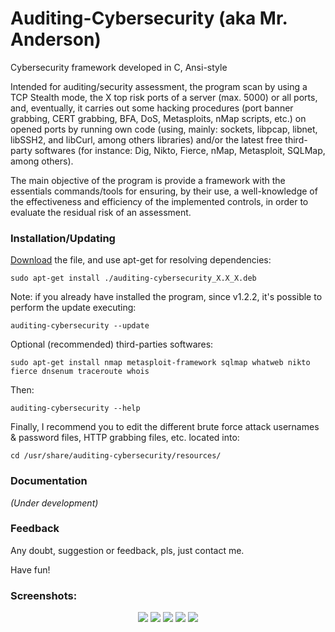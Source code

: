 # Auditing-Cybersecurity (aka Mr. Anderson)
Cybersecurity framework developed in C, Ansi-style

Intended for auditing/security assessment, the program scan by using a TCP Stealth mode, the X top risk ports of a server (max. 5000) or all ports, and, eventually, it carries out some hacking procedures (port banner grabbing, CERT grabbing, BFA, DoS, Metasploits, nMap scripts, etc.) on opened ports by running own code (using, mainly: sockets, libpcap, libnet, libSSH2, and libCurl, among others libraries) and/or the latest free third-party softwares (for instance: Dig, Nikto, Fierce, nMap, Metasploit, SQLMap, among others). 

The main objective of the program is provide a framework with the essentials commands/tools for ensuring, by their use, a well-knowledge of the effectiveness and efficiency of the implemented controls, in order to evaluate the residual risk of an assessment.

<!-- ### BTW
For those folks who ask me if I will release the source code: yes, I will. Two reasons stop me right now: in first place, I'm not fully comfortable with the code. I've been re-organizing it, I have a lot of ideas, etc.. In second place (first?), I've been looking for a job since 2 years ago, I've had more than 40 interviews, and I didn't getting hire!, so, I’m not sure why I should give my work to the society for free if this shameless society is incapable to give a job to me! hhahah... anyway, as I said: take me patience, I will ;)
-->
### Installation/Updating
[Download](https://github.com/Lucho-A/Auditing-Cybersecurity/releases/latest) the file, and use apt-get for resolving dependencies:
```
sudo apt-get install ./auditing-cybersecurity_X.X_X.deb
```
Note: if you already have installed the program, since v1.2.2, it's possible to perform the update executing:
```
auditing-cybersecurity --update
```
Optional (recommended) third-parties softwares:
```
sudo apt-get install nmap metasploit-framework sqlmap whatweb nikto fierce dnsenum traceroute whois
```
Then:
```
auditing-cybersecurity --help
```
Finally, I recommend you to edit the different brute force attack usernames & password files, HTTP grabbing files, etc. located into:
```
cd /usr/share/auditing-cybersecurity/resources/
```
<!--
### Bonus Track
In this [link](https://drive.google.com/drive/folders/1-RFqdLDDeTh6WteW_40_bHU_JwWooyD-?usp=sharing), there is a WSL2 Ubuntu (22.04) backup image I created for testing purposes. 

- (sudoer) system user: mr-anderson:mr-anderson

Althought there are few intentional issues in certain services, the vm does not pretend to be a kind of "challenge" for anybody, nor a complete testing environment, but only a kind of (backup) starting point for setting-up a testing lab under WSL2 system.

BTW, into the user's home, there is an script for setting up the network in case you've set a bridge connection before.
-->
<!-- ### Documentation about activity descriptions -->
<!-- You can find a brief description [here](https://github.com/Lucho-A/Auditing-Cybersecurity/blob/master/Auditing-Cybersecurity-README_v1.0.3.txt). -->
### Documentation
_(Under development)_
### Feedback
Any doubt, suggestion or feedback, pls, just contact me.

Have fun!

### Screenshots:
<p align="center">

<image src=https://github.com/Lucho-A/Auditing-Cybersecurity/assets/40904281/62795c6c-1ab7-41ec-baca-be495bd24a24>

<image src=https://github.com/Lucho-A/Auditing-Cybersecurity/assets/40904281/644cb4ad-b530-44e0-8658-59483f011998>

<image src=https://github.com/Lucho-A/Auditing-Cybersecurity/assets/40904281/bacc3733-40bd-4d26-a2b9-11ad5baa8023>

<image src=https://github.com/Lucho-A/Auditing-Cybersecurity/assets/40904281/e80a17dc-b0de-419f-a14f-18c27e2b9733>

<image src=https://github.com/Lucho-A/Auditing-Cybersecurity/assets/40904281/37708aa9-d48c-43ad-82c8-e5fcbbfd5443>

</p>



<!--

<image src=https://user-images.githubusercontent.com/40904281/203682762-fd4e5a9a-1198-4787-9aee-a1b146a91cb6.png>
<image src=https://user-images.githubusercontent.com/40904281/203682947-e159e999-e5ab-4842-b6b6-58c6e8324373.png>
<image src=https://user-images.githubusercontent.com/40904281/203682987-3244b6a2-5f34-4c6e-b314-23e108430a79.png>


Examples (a bit out-of-dated):

<p align="center">
<video src="https://user-images.githubusercontent.com/40904281/177245945-6bf3ead6-f04d-44d4-8b78-b8dad5701785.mp4" autoplay loop muted> </video>
</p>

<p align="center">
<video src="https://user-images.githubusercontent.com/40904281/177363811-5113a632-c9cb-4620-9fdb-95c08645c802.mp4" autoplay loop muted> </video>
</p>
-->
